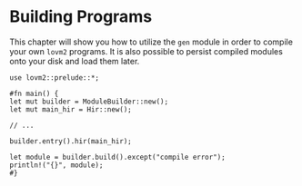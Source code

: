# Building Programs

This chapter will show you how to utilize the `gen` module in order to compile your own `lovm2` programs. It is also possible to persist compiled modules onto your disk and load them later.

``` rust,no_run
use lovm2::prelude::*;

#fn main() {
let mut builder = ModuleBuilder::new();
let mut main_hir = Hir::new();

// ...

builder.entry().hir(main_hir);

let module = builder.build().except("compile error");
println!("{}", module);
#}
```
